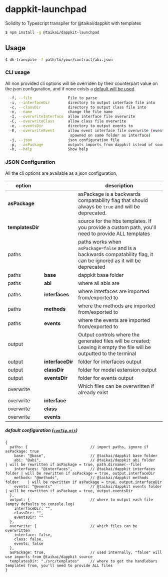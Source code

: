 # dappkit-launchpad
Solidity to Typescript transpiler for @taikai/dappkit with templates

```bash
$ npm install -g @taikai/dappkit-launchpad
```

## Usage
```bash
$ dk-transpile -f path/to/your/contract/abi.json
```
### CLI usage
All non provided cli options will be overriden by their counterpart value on the json configuration, and if none exists a [default will be used](https://github.com/taikai/dappkit-launchpad/blob/master/config.mjs).
```bash
  -f, --file                File to parse                             [required]
  -i, --interfaceDir        directory to output interface file into
  -c, --classDir            directory to output class file into
  -n, --name                change the file name
  -I, --overwriteInterface  allow interface file overwrite
  -C, --overwriteClass      allow class file overwrite
  -e, --eventsDir           directory to output events to
  -E, --overwriteEvent      allow event interface file overwrite (events will be
                             spawned on same folder as interface)
  -j, --json                json configuration file
  -p, --asPackage           outputs imports from dappkit istead of source
  -h, --help                Show help                                 
```

### JSON Configuration
All the cli options are available as a json configuration,

|option||description|
|-|-|-|
|**asPackage**||asPackage is a backwards compatability flag that should always be `true` and will be deprecated.|
|**templatesDir**||source for the hbs templates. If you provide a custom path, you'll need to provide ALL templates|
|paths||paths works when `asPackage=false` and is a backwards compatability flag, it can be ignored as it will be deprecated|
|paths|**base**|dappkit base folder|
|paths|**abi**|where all abis are|
|paths|**interfaces**|where interfaces are imported from/exported to|
|paths|**methods**|where the methods are imported from/exported to|
|paths|**events**|where the events are imported from/exported to|
|output||Output controls where the generated files will be created; Leaving it empty the file will be outputted to the terminal|
|output|**interfaceDir**|folder for interfaces output|
|output|**classDir**|folder for model extension output|
|output|**eventsDir**|folder for events output|
|overwrite||Which files can be overwritten if already exist|
|overwrite|**interface**||
|overwrite|**class**||
|overwrite|**events**||

##### default configuration ([`config.mjs`](https://github.com/taikai/dappkit-launchpad/blob/master/config.mjs))
```json5
{
  paths: {                            // import paths, ignore if asPackage: true
    base: "@base",                    // @taikai/dappkit base folder
    abi: "@abi",                      // @taikai/dappkit abi folder        | will be rewritten if asPackage = true, path.dirname(--file)
    interfaces: "@interfaces",        // @taikai/dappkit interfaces folder | will be rewritten if asPackage = true, output.interfaceDir
    methods: "@methods",              // @taikai/dappkit methods folder    | will be rewritten if asPackage = true, output.interfaceDir
    events: "@events"                 // @taikai/dappkit events folder     | will be rewritten if asPackage = true, output.eventsDir
  },
  output: {                           // where to output each file (empty defaults to console.log)
    interfaceDir: "",
    classDir: "",
    eventsDir: ""
  },
  overwrite: {                        // which files can be overwritten
    interface: false,
    class: false,
    events: false
  },
  asPackage: true,                    // used internally, "false" will use imports from @taikai/dappkit source
  templatesDir: "./src/templates"     // where to get the handlebars templates from, you'll need to provide ALL files
}
```